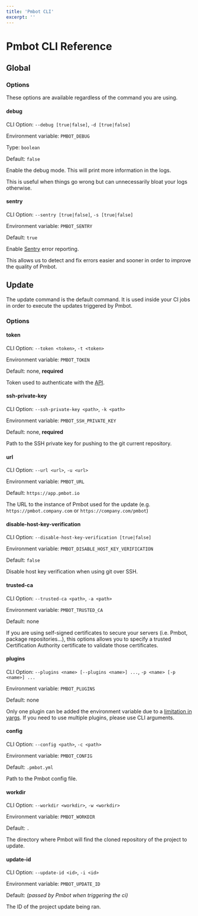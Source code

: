```yaml
---
title: 'Pmbot CLI'
excerpt: ''
---
```


# Pmbot CLI Reference

<div class="table-of-content"></div>

## Global

### Options

These options are available regardless of the command you are using.

#### debug

CLI Option: `--debug [true|false]`, `-d [true|false]`

Environment variable: `PMBOT_DEBUG`

Type: `boolean`

Default: `false`

Enable the debug mode. This will print more information in the logs.

This is useful when things go wrong but can unnecessarily bloat your logs otherwise.

#### sentry

CLI Option: `--sentry [true|false]`, `-s [true|false]`

Environment variable: `PMBOT_SENTRY`

Default: `true`

Enable [Sentry](https://sentry.io/) error reporting.

This allows us to detect and fix errors easier and sooner in order to improve the quality of Pmbot.

## Update

The update command is the default command. It is used inside your CI jobs in order to execute the updates triggered by Pmbot. 
 
### Options

#### token

CLI Option: `--token <token>`, `-t <token>`

Environment variable: `PMBOT_TOKEN`

Default: none, **required**

Token used to authenticate with the [API](#url).

#### ssh-private-key

CLI Option: `--ssh-private-key <path>`, `-k <path>`

Environment variable: `PMBOT_SSH_PRIVATE_KEY`

Default: none, **required**

Path to the SSH private key for pushing to the git current repository.

#### url

CLI Option: `--url <url>`, `-u <url>`

Environment variable: `PMBOT_URL`

Default: `https://app.pmbot.io`

The URL to the instance of Pmbot used for the update (e.g. `https://pmbot.company.com` or `https://company.com/pmbot`)

#### disable-host-key-verification

CLI Option: `--disable-host-key-verification [true|false]`

Environment variable: `PMBOT_DISABLE_HOST_KEY_VERIFICATION`

Default: `false`

Disable host key verification when using git over SSH.

#### trusted-ca

CLI Option: `--trusted-ca <path>`, `-a <path>`

Environment variable: `PMBOT_TRUSTED_CA`

Default: none

If you are using self-signed certificates to secure your servers (i.e. Pmbot, package repositories...),
this options allows you to specify a trusted Certification Authority certificate to validate those certificates. 

#### plugins

CLI Option: `--plugins <name> [--plugins <name>] ...`, `-p <name> [-p <name>] ...`

Environment variable: `PMBOT_PLUGINS`

Default: none

<div class="blockquote" data-props='{ "mod": "warning" }'>

Only one plugin can be added the environment variable due to a [limitation in yargs](https://github.com/yargs/yargs/issues/821).
If you need to use multiple plugins, please use CLI arguments.    

</div>

#### config

CLI Option: `--config <path>`, `-c <path>`

Environment variable: `PMBOT_CONFIG`

Default: `.pmbot.yml`

Path to the Pmbot config file.

#### workdir

CLI Option: `--workdir <workdir>`, `-w <workdir>`

Environment variable: `PMBOT_WORKDIR`

Default: `.`

The directory where Pmbot will find the cloned repository of the project to update.

#### update-id

CLI Option: `--update-id <id>`, `-i <id>`

Environment variable: `PMBOT_UPDATE_ID`

Default: *(passed by Pmbot when triggering the ci)*

The ID of the project update being ran.

